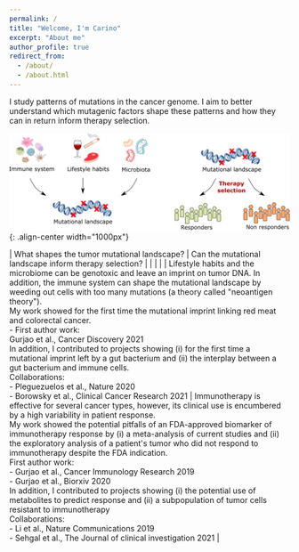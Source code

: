 ```yaml
---
permalink: /
title: "Welcome, I'm Carino"
excerpt: "About me"
author_profile: true
redirect_from: 
  - /about/
  - /about.html
---
```


I study patterns of mutations in the cancer genome. I aim to better understand which mutagenic factors shape these patterns and how they can in return inform therapy selection.


![Illustration of my research interests](/images/Research_interest.png){: .align-center width="1000px"}

<style>
table {
    border-collapse: collapse;
    table-layout: fixed;
    width: 100%;
}
table, th, td {
   border: 1px solid white;
}
blockquote {
    border-left: solid white;
    padding-left: 0px;
}
</style>

| What shapes the tumor mutational landscape? | Can the mutational landscape inform therapy selection? |
| | |
| Lifestyle habits and the microbiome can be genotoxic and leave an imprint on tumor DNA. In addition, the immune system can shape the mutational landscape by weeding out cells with too many mutations (a theory called "neoantigen theory"). <br /> My work showed for the first time the mutational imprint linking red meat and colorectal cancer. <br /> - First author work:<br />Gurjao et al., Cancer Discovery 2021<br />In addition, I contributed to projects showing (i) for the first time a mutational imprint left by a gut bacterium and (ii) the interplay between a gut bacterium and immune cells.<br/>Collaborations:<br />- Pleguezuelos et al., Nature 2020<br />- Borowsky et al., Clinical Cancer Research 2021 | Immunotherapy is effective for several cancer types, however, its clinical use is encumbered by a high variability in patient response.<br />My work showed the potential pitfalls of an FDA-approved biomarker of immunotherapy response by (i) a meta-analysis of current studies and (ii) the exploratory analysis of a patient's tumor who did not respond to immunotherapy despite the FDA indication.<br />First author work:<br />- Gurjao et al., Cancer Immunology Research 2019<br />- Gurjao et al., Biorxiv 2020<br />In addition, I contributed to projects showing (i) the potential use of metabolites to predict response and (ii) a subpopulation of tumor cells resistant to immunotherapy<br />Collaborations:<br />- Li et al., Nature Communications 2019<br />- Sehgal et al., The Journal of clinical investigation 2021 |   
